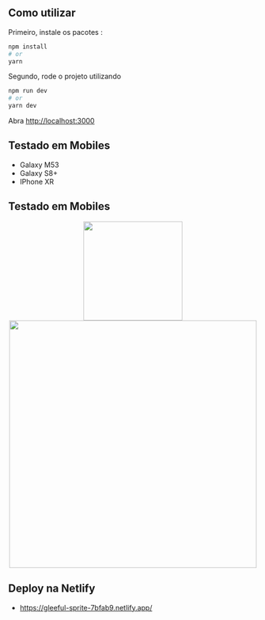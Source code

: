 ## Como utilizar

Primeiro, instale os pacotes :

```bash
npm install
# or
yarn
```

Segundo, rode o projeto utilizando
```bash
npm run dev
# or
yarn dev
```

Abra [http://localhost:3000](http://localhost:3000) 

## Testado em Mobiles

- Galaxy M53
- Galaxy S8+
- IPhone XR

## Testado em Mobiles

<div align="center">  
<img src="https://github.com/matheusjean/solarapp-challenge/assets/74727256/58202753-df0d-4710-8cc1-ef8bce149d0b" width="200px">
<img src="https://github.com/matheusjean/solarapp-challenge/assets/74727256/d666111b-0276-4e3a-b503-c96d0b84d9a4" height="500px">

</div>

## Deploy na Netlify

- https://gleeful-sprite-7bfab9.netlify.app/
